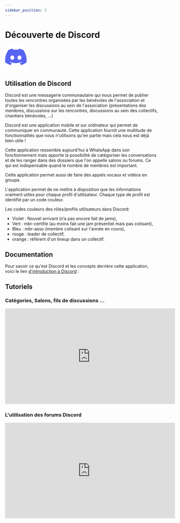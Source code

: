 ```yaml
---
sidebar_position: 3
---
```


# Découverte de Discord

![Discord](/img/discord_logo_sans_texte.png)
## Utilisation de Discord

Discord est une messagerie communautaire qui nous permet de publier toutes les rencontres organisées par les bénévoles de l'association et d'organiser les discussions au sein de l'association (présentations des membres, discussions sur les rencontres, discussions au sein des collectifs, chantiers bénévoles, ...)

Discord est une application mobile et sur ordinateur qui permet de communiquer en communauté. Cette application fournit une multitude de fonctionnalités que nous n'utilisons qu'en partie mais cela nous est déjà bien utile !

Cette application ressemble aujourd'hui à WhatsApp dans son fonctionnement mais apporte la possibilité de catégoriser les conversations et de les ranger dans des dossiers que l'on appelle salons ou forums. Ce qui est indispensable quand le nombre de membres est important.

Cette application permet aussi de faire des appels vocaux et vidéos en groupe.

L'application permet de ne mettre à disposition que les informations vraiment utiles pour chaque profil d'utilisateur. Chaque type de profil est identifié par un code couleur.

Les codes couleurs des rôles/profils utilisateurs dans Discord:
- Violet : Nouvel arrivant (n’a pas encore fait de jams),
- Vert : mbr-certifié (au moins fait une jam présentiel mais pas cotisant),
- Bleu : mbr-asso (membre cotisant sur l'année en cours),
- rouge : leader de collectif,
- orange : référent d'un lineup dans un collectif.


## Documentation

Pour savoir ce qu'est Discord et les concepts derrière cette application, voici le lien [d'introduction à Discord](https://support.discord.com/hc/fr/articles/360045138571-Guide-de-Discord-pour-d%C3%A9butants) : 

## Tutoriels

### Catégories, Salons, fils de discussions ...

<iframe width="560" height="315" src="https://www.youtube.com/embed/VwPUol5wTIQ?si=uv4uoN0A6YIGJGwY" title="YouTube video player" frameborder="0" allow="accelerometer; autoplay; clipboard-write; encrypted-media; gyroscope; picture-in-picture; web-share" allowfullscreen></iframe>


### L'utilisation des forums Discord

<iframe width="560" height="315" src="https://www.youtube.com/embed/hZ_WCy5Em1k?si=kPjA3MMKqM5Ja1DZ" title="YouTube video player" frameborder="0" allow="accelerometer; autoplay; clipboard-write; encrypted-media; gyroscope; picture-in-picture; web-share" allowfullscreen></iframe>
